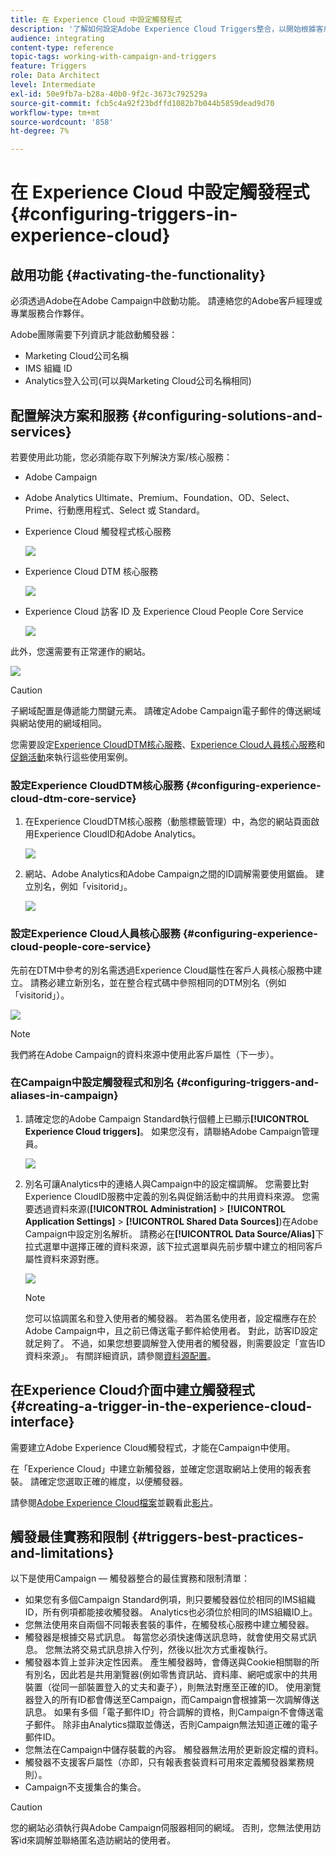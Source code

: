 ```yaml
---
title: 在 Experience Cloud 中設定觸發程式
description: '了解如何設定Adobe Experience Cloud Triggers整合，以開始根據客戶先前的行為將個人化傳遞傳送至客戶。 '
audience: integrating
content-type: reference
topic-tags: working-with-campaign-and-triggers
feature: Triggers
role: Data Architect
level: Intermediate
exl-id: 50e9fb7a-b28a-40b0-9f2c-3673c792529a
source-git-commit: fcb5c4a92f23bdffd1082b7b044b5859dead9d70
workflow-type: tm+mt
source-wordcount: '858'
ht-degree: 7%

---
```


# 在 Experience Cloud 中設定觸發程式{#configuring-triggers-in-experience-cloud}

## 啟用功能 {#activating-the-functionality}

必須透過Adobe在Adobe Campaign中啟動功能。 請連絡您的Adobe客戶經理或專業服務合作夥伴。

Adobe團隊需要下列資訊才能啟動觸發器：

* Marketing Cloud公司名稱
* IMS 組織 ID
* Analytics登入公司(可以與Marketing Cloud公司名稱相同)

## 配置解決方案和服務 {#configuring-solutions-and-services}

若要使用此功能，您必須能存取下列解決方案/核心服務：

* Adobe Campaign
* Adobe Analytics Ultimate、Premium、Foundation、OD、Select、Prime、行動應用程式、Select 或 Standard。
* Experience Cloud 觸發程式核心服務

   ![](assets/trigger_uc_prereq_1.png)

* Experience Cloud DTM 核心服務

   ![](assets/trigger_uc_prereq_2.png)

* Experience Cloud 訪客 ID 及 Experience Cloud People Core Service

   ![](assets/trigger_uc_prereq_3.png)

此外，您還需要有正常運作的網站。

![](assets/trigger_uc_prereq_4.png)

>[!CAUTION]
>
>子網域配置是傳遞能力關鍵元素。 請確定Adobe Campaign電子郵件的傳送網域與網站使用的網域相同。

您需要設定[Experience CloudDTM核心服務](#configuring-experience-cloud-dtm-core-service)、[Experience Cloud人員核心服務](#configuring-experience-cloud-people-core-service)和[促銷活動](#configuring-triggers-and-aliases-in-campaign)來執行這些使用案例。

### 設定Experience CloudDTM核心服務 {#configuring-experience-cloud-dtm-core-service}

1. 在Experience CloudDTM核心服務（動態標籤管理）中，為您的網站頁面啟用Experience CloudID和Adobe Analytics。

   ![](assets/trigger_uc_conf_1.png)

1. 網站、Adobe Analytics和Adobe Campaign之間的ID調解需要使用鋸齒。 建立別名，例如「visitorid」。

   ![](assets/trigger_uc_conf_2.png)

### 設定Experience Cloud人員核心服務 {#configuring-experience-cloud-people-core-service}

先前在DTM中參考的別名需透過Experience Cloud屬性在客戶人員核心服務中建立。 請務必建立新別名，並在整合程式碼中參照相同的DTM別名（例如「visitorid」）。

![](assets/trigger_uc_conf_3.png)

>[!NOTE]
>
>我們將在Adobe Campaign的資料來源中使用此客戶屬性（下一步）。

### 在Campaign中設定觸發程式和別名 {#configuring-triggers-and-aliases-in-campaign}

1. 請確定您的Adobe Campaign Standard執行個體上已顯示&#x200B;**[!UICONTROL Experience Cloud triggers]**。 如果您沒有，請聯絡Adobe Campaign管理員。

   ![](assets/remarketing_1.png)

1. 別名可讓Analytics中的連絡人與Campaign中的設定檔調解。 您需要比對Experience CloudID服務中定義的別名與促銷活動中的共用資料來源。 您需要透過資料來源(**[!UICONTROL Administration]** > **[!UICONTROL Application Settings]** > **[!UICONTROL Shared Data Sources]**)在Adobe Campaign中設定別名解析。 請務必在&#x200B;**[!UICONTROL Data Source/Alias]**&#x200B;下拉式選單中選擇正確的資料來源，該下拉式選單與先前步驟中建立的相同客戶屬性資料來源對應。

   ![](assets/trigger_uc_conf_5.png)

   >[!NOTE]
   >
   >您可以協調匿名和登入使用者的觸發器。 若為匿名使用者，設定檔應存在於Adobe Campaign中，且之前已傳送電子郵件給使用者。 對此，訪客ID設定就足夠了。 不過，如果您想要調解登入使用者的觸發器，則需要設定「宣告ID資料來源」。 有關詳細資訊，請參閱[資料源配置](../../integrating/using/provisioning-and-configuring-integration-with-audience-manager-or-people-core-service.md#step-2--configure-the-data-sources)。

## 在Experience Cloud介面中建立觸發程式 {#creating-a-trigger-in-the-experience-cloud-interface}

需要建立Adobe Experience Cloud觸發程式，才能在Campaign中使用。

在「Experience Cloud」中建立新觸發器，並確定您選取網站上使用的報表套裝。 請確定您選取正確的維度，以便觸發器。

請參閱[Adobe Experience Cloud檔案](https://experienceleague.adobe.com/docs/core-services/interface/activation/triggers.html)並觀看此[影片](https://helpx.adobe.com/tw/marketing-cloud/how-to/email-marketing.html#step-two)。

## 觸發最佳實務和限制 {#triggers-best-practices-and-limitations}

以下是使用Campaign — 觸發器整合的最佳實務和限制清單：

* 如果您有多個Campaign Standard例項，則只要觸發器位於相同的IMS組織ID，所有例項都能接收觸發器。 Analytics也必須位於相同的IMS組織ID上。
* 您無法使用來自兩個不同報表套裝的事件，在觸發核心服務中建立觸發器。
* 觸發器是根據交易式訊息。 每當您必須快速傳送訊息時，就會使用交易式訊息。 您無法將交易式訊息排入佇列，然後以批次方式重複執行。
* 觸發器本質上並非決定性因素。 產生觸發器時，會傳送與Cookie相關聯的所有別名，因此若是共用瀏覽器(例如零售資訊站、資料庫、網吧或家中的共用裝置（從同一部裝置登入的丈夫和妻子），則無法對應至正確的ID。 使用瀏覽器登入的所有ID都會傳送至Campaign，而Campaign會根據第一次調解傳送訊息。 如果有多個「電子郵件ID」符合調解的資格，則Campaign不會傳送電子郵件。 除非由Analytics擷取並傳送，否則Campaign無法知道正確的電子郵件ID。
* 您無法在Campaign中儲存裝載的內容。 觸發器無法用於更新設定檔的資料。
* 觸發器不支援客戶屬性（亦即，只有報表套裝資料可用來定義觸發器業務規則）。
* Campaign不支援集合的集合。

>[!CAUTION]
>
>您的網站必須執行與Adobe Campaign伺服器相同的網域。 否則，您無法使用訪客id來調解並聯絡匿名造訪網站的使用者。
